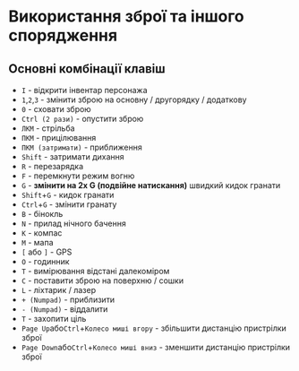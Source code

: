 # Використання зброї та іншого спорядження
## Основні комбінації клавіш
- `I` -  відкрити інвентар персонажа
- `1`,`2`,`3` - змінити зброю на основну / другорядку / додаткову
- `0` - сховати зброю
- `Ctrl (2 рази)` - опустити зброю
- `ЛКМ` - стрільба
- `ПКМ` - прицілювання
- `ПКМ (затримати)` - приближення
- `Shift` - затримати дихання
- `R` - перезарядка
- `F` - перемкнути режим вогню
- `G` - **змінити на 2x G (подвійне натискання)** швидкий кидок гранати
- `Shift`+`G` - кидок гранати
- `Ctrl`+`G` - змінити гранату
- `B` - бінокль
- `N` - прилад нічного бачення
- `K` - компас
- `M` - мапа
- `[` або `]` - GPS
- `O` - годинник
- `T` - вимірювання відстані далекоміром
- `C` - поставити зброю на поверхню / сошки
- `L` - ліхтарик / лазер
- `+ (Numpad)` - приблизити
- `- (Numpad)` - віддалити
- `T` - захопити ціль
- `Page Up`або`Ctrl`+`Колесо миші вгору` - збільшити дистанцію пристрілки зброї
- `Page Down`або`Ctrl`+`Колесо миші вниз` - зменшити дистанцію пристрілки зброї
